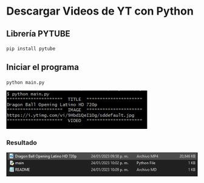 #   Descargar Videos de YT con Python



##  Librería    **PYTUBE**
`pip install pytube`



##  Iniciar el programa
`python main.py`
<p aling="center">
    <img src="1.png" alt="">
</p>


###  Resultado
<p aling="center">
    <img src="2.png" alt="">
</p>
